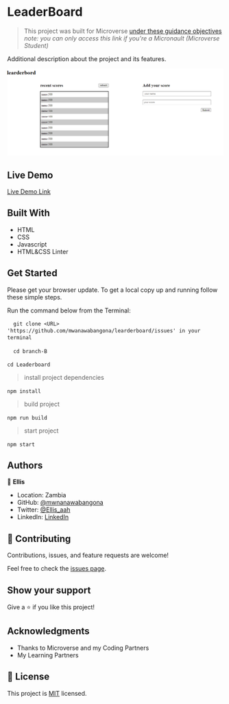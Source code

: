 # LeaderBoard

> This project was built for Microverse [under these guidance objectives](https://github.com/microverseinc/curriculum-javascript/blob/main/leaderboard/sneak_peek.md)
> _note: you can only access this link if you're a Micronault (Microverse Student)_

Additional description about the project and its features.



![screenshot](./src/img/ld.png)

 

## Live Demo

[Live Demo Link](/https://amazing-quokka-ab198a.netlify.app/)
 
## Built With

- HTML
- CSS
- Javascript
- HTML&CSS Linter

## Get Started

Please get your browser update.
To get a local copy up and running follow these simple steps.

Run the command below from the Terminal:

      git clone <URL> 'https://github.com/mwanawabangona/learderboard/issues' in your terminal

	  cd branch-B

	 
  ```cd Leaderboard```

> install project dependencies

  ```npm install```

> build project

  ```npm run build```

> start project

  ```npm start```




## Authors

👤 **Ellis**

- Location: Zambia
- GitHub: [@mwnanawabangona](https://github.com/mwanawabangona)
- Twitter: [@Ellis_aah](https://twitter.com/Ellis-aah)
- LinkedIn: [LinkedIn](https://www.linkedin.com/)


## 🤝 Contributing

Contributions, issues, and feature requests are welcome!

Feel free to check the [issues page](https://github.com/mwanawabangona/learderbord/issues).

## Show your support

Give a ⭐️ if you like this project!

## Acknowledgments

- Thanks to Microverse and my Coding Partners
- My Learning Partners
## 📝 License

This project is [MIT](./MIT.md) licensed.
